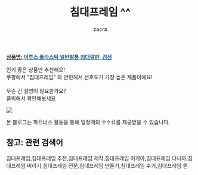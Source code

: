 ﻿---
layout: post
title:  "침대프레임 ^^"
author: zacra
categories: [ 아이템 ]
tags: [침대프레임,침대프레임 추천,침대프레임 제작,침대프레임 이케아,침대프레임 다나와,침대프레임 버리기,침대프레임 전문,침대프레임 만들기,침대프레임 수거,침대프레임 퀸]
image: https://static.coupangcdn.com/image/vendor_inventory/16ad/bc336bdba0a2ddfe53dbb3d5c4fa1fd4262683d02fd846b548e9eeef0672.jpg 
description: "쿠팡에서 침대프레임 관련 키워드로 가장 고객 선호도가 높은 제품이랍니다."
rating: 4.5
---

<a href="https://link.coupang.com/re/AFFSDP?lptag=AF8407795&pageKey=37164941&itemId=136832538&vendorItemId=3024365315&traceid=V0-153-0be3b4e6f8b41b1b"><b>상품명: <font color='#01579B'>이투스 플라스틱 일반발통 침대깔판, 검정</font></b></a>

인기 좋은 상품만 추천해요!<br/>
쿠팡에서 "침대프레임" 와 관련해서 선호도가 가장 높은 제품이에요!<br/><br/>
무슨 긴 설명이 필요한가요?  
클릭해서 확인해보세요


<a href="https://link.coupang.com/re/AFFSDP?lptag=AF8407795&pageKey=37164941&itemId=136832538&vendorItemId=3024365315&traceid=V0-153-0be3b4e6f8b41b1b"><img src="https://thumbnail8.coupangcdn.com/thumbnails/remote/q89/image/vendor_inventory/89c2/17ef5004ca5d651b05ff931c053ed7df23f108763c21bcccbcbe595e9daf.jpg"></a> 

본 블로그는 파트너스 활동을 통해 일정액의 수수료를 제공받을 수 있습니다.

## 참고: 관련 검색어    
침대프레임,침대프레임 추천,침대프레임 제작,침대프레임 이케아,침대프레임 다나와,침대프레임 버리기,침대프레임 전문,침대프레임 만들기,침대프레임 수거,침대프레임 퀸